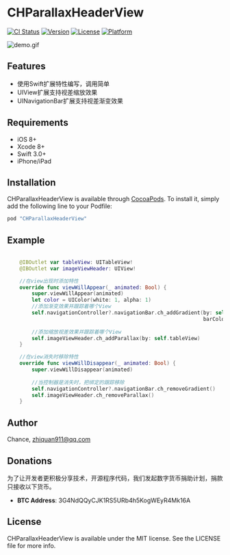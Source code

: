 # CHParallaxHeaderView

[![CI Status](http://img.shields.io/travis/麦志泉/CHParallaxHeaderView.svg?style=flat)](https://travis-ci.org/麦志泉/CHParallaxHeaderView)
[![Version](https://img.shields.io/cocoapods/v/CHParallaxHeaderView.svg?style=flat)](http://cocoapods.org/pods/CHParallaxHeaderView)
[![License](https://img.shields.io/cocoapods/l/CHParallaxHeaderView.svg?style=flat)](http://cocoapods.org/pods/CHParallaxHeaderView)
[![Platform](https://img.shields.io/cocoapods/p/CHParallaxHeaderView.svg?style=flat)](http://cocoapods.org/pods/CHParallaxHeaderView)

![demo.gif](https://github.com/zhiquan911/CHParallaxHeaderView/blob/master/demo.gif)

## Features

- 使用Swift扩展特性编写，调用简单
- UIView扩展支持视差缩放效果
- UINavigationBar扩展支持视差渐变效果

## Requirements

- iOS 8+
- Xcode 8+
- Swift 3.0+
- iPhone/iPad

## Installation

CHParallaxHeaderView is available through [CocoaPods](http://cocoapods.org). To install
it, simply add the following line to your Podfile:

```ruby
pod "CHParallaxHeaderView"
```

## Example

```swift
    
    @IBOutlet var tableView: UITableView!
    @IBOutlet var imageViewHeader: UIView!

    //在view出现时添加特性
    override func viewWillAppear(_ animated: Bool) {
        super.viewWillAppear(animated)
        let color = UIColor(white: 1, alpha: 1)
        //添加渐变效果并跟踪着哪个View
        self.navigationController?.navigationBar.ch_addGradient(by: self.tableView,
                                                                barColor: color)
        
        //添加缩放视差效果并跟踪着哪个View
        self.imageViewHeader.ch_addParallax(by: self.tableView)
    }

    //在view消失时移除特性
    override func viewWillDisappear(_ animated: Bool) {
        super.viewWillDisappear(animated)
        
        //当控制器是消失时，把绑定的跟踪移除
        self.navigationController?.navigationBar.ch_removeGradient()
        self.imageViewHeader.ch_removeParallax()
    }

```

## Author

Chance, zhiquan911@qq.com

## Donations

为了让开发者更积极分享技术，开源程序代码，我们发起数字货币捐助计划，捐款只接收以下货币。

- **BTC Address**:  3G4NdQQyCJK1RS5URb4h5KogWEyR4Mk16A

## License

CHParallaxHeaderView is available under the MIT license. See the LICENSE file for more info.
